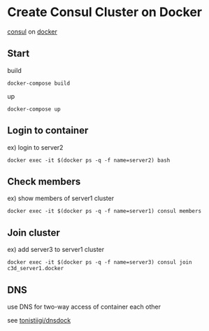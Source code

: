 # Create Consul Cluster on Docker

[consul](https://www.consul.io) on [docker](https://www.docker.com/)

## Start

build

```
docker-compose build
```

up

```
docker-compose up
```

## Login to container

ex) login to server2

```
docker exec -it $(docker ps -q -f name=server2) bash
```

## Check members

ex) show members of server1 cluster

```
docker exec -it $(docker ps -q -f name=server1) consul members
```

## Join cluster

ex) add server3 to server1 cluster

```
docker exec -it $(docker ps -q -f name=server3) consul join c3d_server1.docker
```

## DNS

use DNS for two-way access of container each other

see [tonistiigi/dnsdock](https://github.com/tonistiigi/dnsdock)
